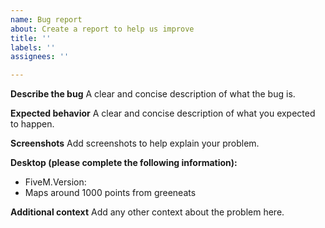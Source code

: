 ```yaml
---
name: Bug report
about: Create a report to help us improve
title: ''
labels: ''
assignees: ''

---
```


**Describe the bug**
A clear and concise description of what the bug is.

**Expected behavior**
A clear and concise description of what you expected to happen.

**Screenshots**
Add screenshots to help explain your problem.

**Desktop (please complete the following information):**
 - FiveM.Version: 
 - Maps around 1000 points from greeneats
 

**Additional context**
Add any other context about the problem here.
